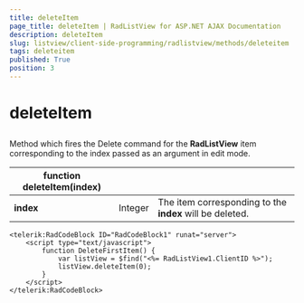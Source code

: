 ```yaml
---
title: deleteItem
page_title: deleteItem | RadListView for ASP.NET AJAX Documentation
description: deleteItem
slug: listview/client-side-programming/radlistview/methods/deleteitem
tags: deleteitem
published: True
position: 3
---
```


# deleteItem



## 

Method which fires the Delete command for the **RadListView** item corresponding to the index passed as an argument in edit mode.




| function deleteItem(index) |  |  |
| ------ | ------ | ------ |
| **index** |Integer|The item corresponding to the **index** will be deleted.|

````ASP.NET
<telerik:RadCodeBlock ID="RadCodeBlock1" runat="server">
    <script type="text/javascript">
        function DeleteFirstItem() {
            var listView = $find("<%= RadListView1.ClientID %>");
            listView.deleteItem(0);
        } 
    </script>
</telerik:RadCodeBlock>
````



